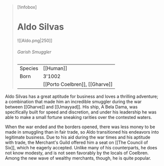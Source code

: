 > [!infobox]
> # Aldo Silvas
> ![[Aldo.png|250]]
> ###### *Garish Smuggler*
> |   |   |
> | ---- | ---- |
> | Species | [[Human]] |
> | Born | 3'1002 |
> |  | [[Porto Coelbren]], [[Gharve]] |

Aldo Silvas has a great aptitude for business and loves a thrilling adventure; a combination that made him an incredible smuggler during the war between [[Gharve]] and [[Umayyad]]. His ship, A Bela Dama, was specifically built for speed and discretion, and under his leadership he was able to make a small fortune sneaking rarities over the contested waters.

When the war ended and the borders opened, there was less money to be made in smuggling than in fair trade, so Aldo transitioned his endeavors into legitimate business. Due to his aid during the war times and his aptitude with trade, the Merchant's Guild offered him a seat on [[The Council of Six]], which he eagerly accepted. Unlike many of his counterparts, he does not know modesty, and is not seen favorably by the locals of Coelbren. Among the new wave of wealthy merchants, though, he is quite popular.